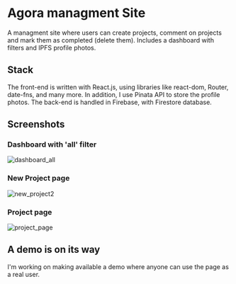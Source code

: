# Agora managment Site

A managment site where users can create projects, comment on projects and mark them as completed (delete them). Includes a dashboard with filters and IPFS profile photos.

## Stack

The front-end is written with React.js, using libraries like react-dom, Router, date-fns, and many more. In addition, I use Pinata API to store the profile photos. The back-end is handled in Firebase, with Firestore database. 

## Screenshots

### Dashboard with 'all' filter

![dashboard_all](https://github.com/user-attachments/assets/48c035c9-3970-4f44-89ba-e279dd433aeb)

### New Project page

![new_project2](https://github.com/user-attachments/assets/a57b9ed7-1da9-485d-9538-5544b0bd3fae)

### Project page

![project_page](https://github.com/user-attachments/assets/dabfb54b-304e-4d4d-96bc-28f4a06aa7be)

## A demo is on its way

I'm working on making available a demo where anyone can use the page as a real user.
